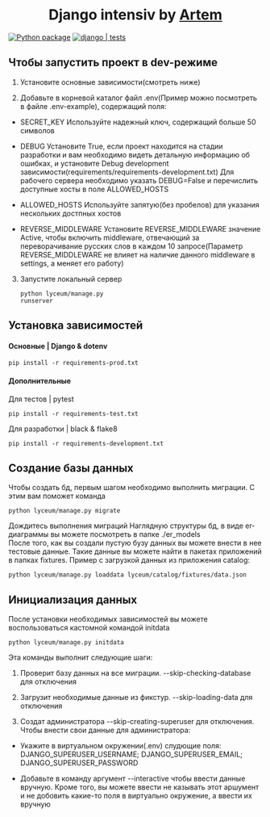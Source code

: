 <h1 align="center">Django intensiv by <a href="https://t.me/@artemstreeter" target="_blank">Artem</a> </h1>

[![Python package](https://github.com/ArtemVX/yandex_django/actions/workflows/python-package.yml/badge.svg)](https://github.com/ArtemVX/yandex_django/actions/workflows/python-package.yml)
[![django | tests](https://github.com/ArtemVX/yandex_django/actions/workflows/django-tests.yml/badge.svg)](https://github.com/ArtemVX/yandex_django/actions/workflows/django-tests.yml)


<h2>Чтобы запустить проект в dev-режиме</h2>

1. Установите основные зависимости(смотреть ниже)  <br>

2. Добавьте в корневой каталог файл .env(Пример можно посмотреть в файле .env-example), содержащий поля:

* SECRET_KEY Используйте надежный ключ, содержащий больше 50 символов

* DEBUG Установите True, если проект находится на стадии разработки и вам необходимо видеть детальную информацию об ошибках, и установите Debug development зависимости(requirements/requirements-development.txt) Для рабочего сервера необходимо указать DEBUG=False и перечислить доступные хосты в поле ALLOWED_HOSTS

* ALLOWED_HOSTS Используйте запятую(без пробелов) для указания нескольких достпных хостов

* REVERSE_MIDDLEWARE Установите REVERSE_MIDDLEWARE значение Active, чтобы включить middleware, отвечающий за переворачивание русских слов в каждом 10 запросе(Параметр REVERSE_MIDDLEWARE не влияет на наличие данного middleware в settings, а меняет его работу)

3. Запустите локальный сервер <pre><code>python lyceum/manage.py runserver</code></pre>


<h2>Установка зависимостей</h2>


<h4>Основные | Django & dotenv</h4>
<pre><code>pip install -r requirements-prod.txt</code></pre>

<h4>Дополнительные </h4>
Для тестов | pytest<pre><code>pip install -r requirements-test.txt</code></pre>
Для разработки | black & flake8 <pre><code>pip install -r requirements-development.txt</code></pre>

<h2>Создание базы данных</h2>
Чтобы создать бд, первым шагом необходимо выполнить миграции. С этим вам поможет команда<pre><code>python lyceum/manage.py migrate</code></pre>Дождитесь выполнения миграций
Наглядную структуры бд, в виде er-диаграммы вы можете посмотреть в папке ./er_models <br>
После того, как вы создали пустую бузу данных вы можете внести в нее тестовые данные. Такие данные вы можете найти в пакетах приложений в папках fixtures. Пример с загрузкой данных из приложения catalog: <pre><code>python lyceum/manage.py loaddata lyceum/catalog/fixtures/data.json</code></pre>

<h2>Инициализация данных</h2>
После установки необходимых зависимостей вы можете воспользоваться кастомной командой initdata<pre><code>python lyceum/manage.py initdata</code></pre>Эта команды выполнит следующие шаги:

1. Проверит базу данных на все миграции. --skip-checking-database для отключения

2. Загрузит необходимые данные из фикстур. --skip-loading-data для отключения

3. Создат администратора --skip-creating-superuser для отключения. Чтобы внести свои данные для администратора:

* Укажите в виртуальном окружении(.env) слудющие поля: DJANGO_SUPERUSER_USERNAME; DJANGO_SUPERUSER_EMAIL; DJANGO_SUPERUSER_PASSWORD

* Добавьте в команду аргумент --interactive чтобы ввести данные вручную. Кроме того, вы можете ввести не казывать этот аршумент и не добовить какие-то поля в виртуально окружение, а ввести их вручную